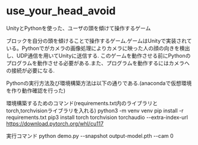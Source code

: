 # use_your_head_avoid
UnityとPythonを使った、ユーザの頭を傾けて操作するゲーム

ブロックを自分の頭を傾けることで操作するゲーム.ゲームはUnityで実装されている。Pythonでがカメラの画像処理によりカメラに映った人の顔の向きを検出し、UDP通信を用いてUnityに送信する.
このゲームを動作させる前にPythonのプログラムを動作させる必要がある.また、プログラムを動作するにはカメラへの接続が必要になる.

Pythonの実行方法及び環境構築方法は以下の通りである.(anacondaで仮想環境を作り動作確認を行った)

環境構築するためのコマンド(requirements.txt内のライブラリとtorch,torchvisionライブラリを入れる)
python3 -m venv venv
pip install -r requirements.txt 
pip3 install torch torchvision torchaudio --extra-index-url https://download.pytorch.org/whl/cu117

実行コマンド
python demo.py  --snapshot output-model.pth --cam 0

